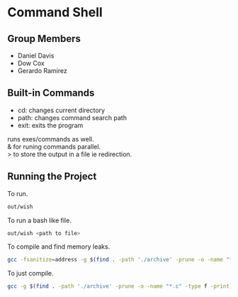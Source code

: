 # Command Shell 

## Group Members
 - Daniel Davis
 - Dow Cox
 - Gerardo Ramirez

## Built-in Commands
 - cd: changes current directory
 - path: changes command search path
 - exit: exits the program

runs exes/commands as well.  
& for runing commands parallel.  
\> to store the output in a file ie redirection.  
## Running the Project
To run.  
```bash
out/wish
```
To run a bash like file.  
```bash
out/wish <path to file>
```
To compile and find memory leaks.  
```bash
gcc -fsanitize=address -g $(find . -path './archive' -prune -o -name "*.c" -type f -print) -o out/wish
```
To just compile.  
```bash
gcc -g $(find . -path './archive' -prune -o -name "*.c" -type f -print) -o out/wish
```
